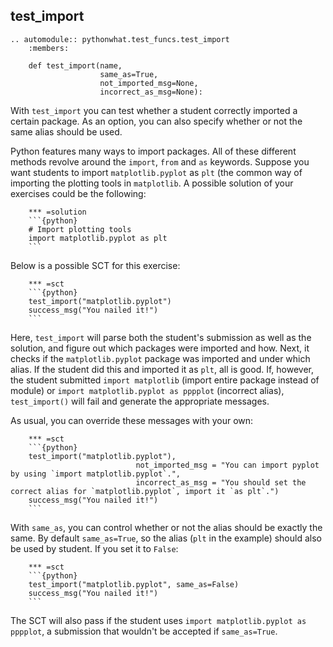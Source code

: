 test_import
-----------

```eval_rst
.. automodule:: pythonwhat.test_funcs.test_import
    :members:
```

		def test_import(name,
		                same_as=True,
		                not_imported_msg=None,
		                incorrect_as_msg=None):

With `test_import` you can test whether a student correctly imported a certain package. As an option, you can also specify whether or not the same alias should be used.

Python features many ways to import packages. All of these different methods revolve around the `import`, `from` and `as` keywords. Suppose you want students to import `matplotlib.pyplot` as `plt` (the common way of importing the plotting tools in `matplotlib`. A possible solution of your exercises could be the following:

		*** =solution
		```{python}
		# Import plotting tools
		import matplotlib.pyplot as plt
		```

Below is a possible SCT for this exercise:

		*** =sct
		```{python}
		test_import("matplotlib.pyplot")
		success_msg("You nailed it!")
		```

Here, `test_import` will parse both the student's submission as well as the solution, and figure out which packages were imported and how. Next, it checks if the `matplotlib.pyplot` package was imported and under which alias. If the student did this and imported it as `plt`, all is good. If, however, the student submitted `import matplotlib` (import entire package instead of module) or `import matplotlib.pyplot as pppplot` (incorrect alias), `test_import()` will fail and generate the appropriate messages. 

As usual, you can override these messages with your own:

		*** =sct
		```{python}
		test_import("matplotlib.pyplot"),
								not_imported_msg = "You can import pyplot by using `import matplotlib.pyplot`.",
								incorrect_as_msg = "You should set the correct alias for `matplotlib.pyplot`, import it `as plt`.")
		success_msg("You nailed it!")
		```

With `same_as`, you can control whether or not the alias should be exactly the same. By default `same_as=True`, so the alias (`plt` in the example) should also be used by student. If you set it to `False`:

		*** =sct
		```{python}
		test_import("matplotlib.pyplot", same_as=False)
		success_msg("You nailed it!")
		```

The SCT will also pass if the student uses `import matplotlib.pyplot as pppplot`, a submission that wouldn't be accepted if `same_as=True`.
